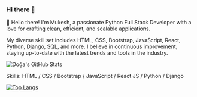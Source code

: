 ### Hi there 👋

👋 Hello there! I'm Mukesh, a passionate Python Full Stack Developer with a love for crafting clean, efficient, and scalable applications.

My diverse skill set includes HTML, CSS, Bootstrap, JavaScript, React, Python, Django, SQL, and more. I believe in continuous improvement, staying up-to-date with the latest trends and tools in the industry.

![Doğa's GitHub Stats](https://github-readme-stats.vercel.app/api?username=BeastZoro&show_icons=true)


Skills: HTML / CSS / Bootstrap / JavaScript / React JS / Python / Django


[![Top Langs](https://github-readme-stats.vercel.app/api/top-langs/?username=BeastZoro)](https://github.com/anuraghazra/github-readme-stats)


